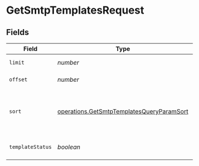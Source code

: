 # GetSmtpTemplatesRequest


## Fields

| Field                                                                                                                          | Type                                                                                                                           | Required                                                                                                                       | Description                                                                                                                    |
| ------------------------------------------------------------------------------------------------------------------------------ | ------------------------------------------------------------------------------------------------------------------------------ | ------------------------------------------------------------------------------------------------------------------------------ | ------------------------------------------------------------------------------------------------------------------------------ |
| `limit`                                                                                                                        | *number*                                                                                                                       | :heavy_minus_sign:                                                                                                             | Number of documents returned per page                                                                                          |
| `offset`                                                                                                                       | *number*                                                                                                                       | :heavy_minus_sign:                                                                                                             | Index of the first document in the page                                                                                        |
| `sort`                                                                                                                         | [operations.GetSmtpTemplatesQueryParamSort](../../models/operations/getsmtptemplatesqueryparamsort.md)                         | :heavy_minus_sign:                                                                                                             | Sort the results in the ascending/descending order of record creation. Default order is **descending** if `sort` is not passed |
| `templateStatus`                                                                                                               | *boolean*                                                                                                                      | :heavy_minus_sign:                                                                                                             | Filter on the status of the template. Active = true, inactive = false                                                          |